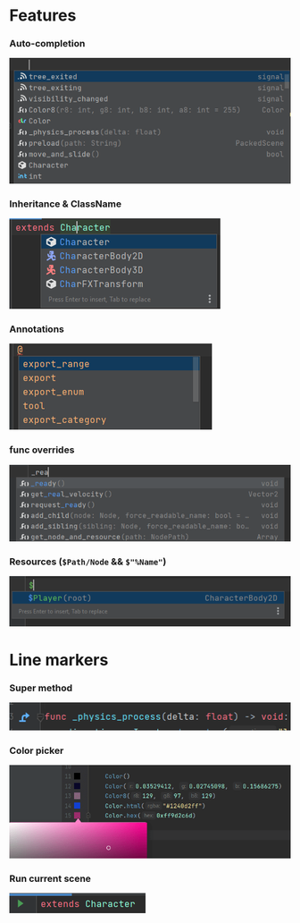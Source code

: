 # Features

### Auto-completion  
![](../screens/features/autocompletion.png)
### Inheritance & ClassName
![](../screens/features/autocompletion_classname.png)  
### Annotations
![](../screens/features/autocompletion_annotation.png)
### func overrides
![](../screens/features/autocompletion_functions.png)
### Resources (`$Path/Node` && `$"%Name"`)
![](../screens/features/autocompletion_resources.png)

[//]: # (    - Inputs, Groups, Meta fields, user resources)
[//]: # (- Refactoring)
[//]: # (- Go to declaration / usages)
[//]: # (- File templates taken from Godot's source)
[//]: # (- Hides _prefix as private fields &#40;optional based on Language settings&#41;)
[//]: # (- Built-in documentation &#40;Ctrl+Q&#41;)
# Line markers
[//]: # (    - Resource usages)
[//]: # (    - Signals)
### Super method
![](../screens/features/super_method.png)
### Color picker
![](../screens/features/color_picker.png)
### Run current scene
![](../screens/features/run_marker.png)


[//]: # (- Inlay hints)
[//]: # (- Param hints &#40;Ctrl+P&#41;)
[//]: # (- Run configuration - start game from Editor)
[//]: # (- Formatter)
[//]: # (- IS conditioned type for validations &#40;ignore checks following get_node&#41;)

[//]: # (## Actions)

[//]: # (### Quick fixes)

[//]: # (#### Alt+Enter)

[//]: # (- add/change return Type)

[//]: # (- generate get_set methods)

[//]: # (- remove annotation)

[//]: # (- change class_name to match filename)

[//]: # (- remove getter & setter)

[//]: # (- too many arguments / change function type)